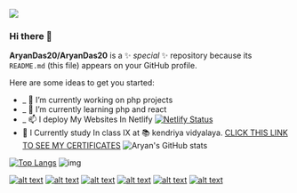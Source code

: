 ![](https://komarev.com/ghpvc/?username=your-github-username&color=blueviolet)


### Hi there 👋

**AryanDas20/AryanDas20** is a ✨ _special_ ✨ repository because its `README.md` (this file) appears on your GitHub profile.

Here are some ideas to get you started:

- _ 🔭 I’m currently working on php projects
- _ 🌱 I’m currently learning php and react
- _ 📫 I deploy My Websites In Netlify 
[![Netlify Status](https://api.netlify.com/api/v1/badges/c9636386-1bac-4321-ac59-1b4e475f5c12/deploy-status)](https://app.netlify.com/sites/aryandas/deploys)
- :apple: I Currently study In class IX at :books: kendriya vidyalaya. 
[CLICK THIS LINK TO SEE MY CERTIFICATES](https://github.com/AryanDas20/Resume)
![Aryan's GitHub stats](https://github-readme-stats.vercel.app/api?username=AryanDas20&show_icons=true&theme=radical)

[![Top Langs](https://github-readme-stats.vercel.app/api/top-langs/?username=anuraghazra&layout=compact)](https://aryandas.netlify.app/)
![img](file:///C:/Dev/Aryan_HTML/qrcode_aryandas.netlify.app%20(1).png)
<!-- Please don't remove this: Grab your social icons from https://github.com/carlsednaoui/gitsocial -->

<!-- display the social media buttons in your README -->

[![alt text][1.1]][1]
[![alt text][2.1]][2]
[![alt text][3.1]][3]
[![alt text][4.1]][4]
[![alt text][5.1]][5]
[![alt text][6.1]][6]


<!-- links to social media icons -->
<!-- no need to change these -->

<!-- icons with padding -->

[1.1]: http://i.imgur.com/tXSoThF.png (twitter icon with padding)
[2.1]: http://i.imgur.com/P3YfQoD.png (facebook icon with padding)
[3.1]: http://i.imgur.com/yCsTjba.png (google plus icon with padding)
[4.1]: http://i.imgur.com/YckIOms.png (tumblr icon with padding)
[5.1]: http://i.imgur.com/1AGmwO3.png (dribbble icon with padding)
[6.1]: http://i.imgur.com/0o48UoR.png (github icon with padding)

<!-- icons without padding -->

[1.2]: http://i.imgur.com/wWzX9uB.png (twitter icon without padding)
[2.2]: http://i.imgur.com/fep1WsG.png (facebook icon without padding)
[3.2]: http://i.imgur.com/VlgBKQ9.png (google plus icon without padding)
[4.2]: http://i.imgur.com/jDRp47c.png (tumblr icon without padding)
[5.2]: http://i.imgur.com/Vvy3Kru.png (dribbble icon without padding)
[6.2]: http://i.imgur.com/9I6NRUm.png (github icon without padding)


<!-- links to your social media accounts -->
<!-- update these accordingly -->

[1]: http://www.twitter.com/
[2]: http://www.facebook.com/
[3]: https://plus.google.com/
[4]: http://tumblr.com
[5]: http://dribbble.com/
[6]: http://www.github.com/

<!-- Please don't remove this: Grab your social icons from https://github.com/carlsednaoui/gitsocial -->
